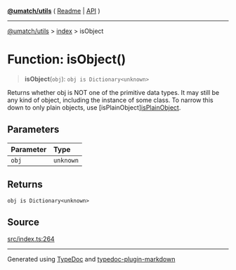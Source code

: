 [**@umatch/utils**](../../README.md) ( [Readme](../../README.md) \| [API](../../API.md) )

---

[@umatch/utils](../../API.md) > [index](../README.md) > isObject

# Function: isObject()

> **isObject**(`obj`): `obj is Dictionary<unknown>`

Returns whether obj is NOT one of the primitive data types. It may
still be any kind of object, including the instance of some class.
To narrow this down to only plain objects, use [isPlainObject][isPlainObject](function.isPlainObject.md).

## Parameters

| Parameter | Type      |
| :-------- | :-------- |
| `obj`     | `unknown` |

## Returns

`obj is Dictionary<unknown>`

## Source

[src/index.ts:264](https://github.com/umatch-oficial/utils/blob/618b1ef/src/index.ts#L264)

---

Generated using [TypeDoc](https://typedoc.org/) and [typedoc-plugin-markdown](https://www.npmjs.com/package/typedoc-plugin-markdown)
